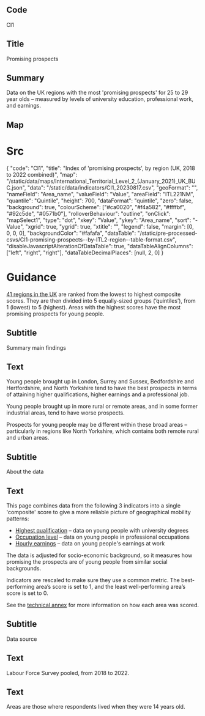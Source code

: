 ## Code
CI1

## Title
Promising prospects

## Summary
Data on the UK regions with the most 'promising prospects' for 25 to 29 year olds – measured by levels of university
education, professional work, and earnings.

## Map
# Src
{
    "code": "CI1",
    "title": "Index of 'promising prospects', by region (UK, 2018 to 2022 combined)",
    "map": "/static/data/maps/International_Territorial_Level_2_(January_2021)_UK_BUC.json",
    "data": "/static/data/indicators/CI1_20230817.csv",
    "geoFormat": "",
    "nameField": "Area_name",
    "valueField": "Value",
    "areaField": "ITL221NM",
    "quantile": "Quintile",
    "height": 700,
    "dataFormat": "quintile",
    "zero": false,
    "background": true,
    "colourScheme": ["#ca0020", "#f4a582", "#ffffbf", "#92c5de", "#0571b0"],
    "rolloverBehaviour": "outline",
    "onClick": "mapSelect1",
    "type": "dot",
    "xkey": "Value",
    "ykey": "Area_name",
    "sort": "-Value",
    "xgrid": true,
    "ygrid": true,
    "xtitle": "",
    "legend": false,
    "margin": [0, 0, 0, 0],
    "backgroundColor": "#fafafa",
    "dataTable": "/static/pre-processed-csvs/CI1-promising-prospects--by-ITL2-region--table-format.csv",
    "disableJavascriptAlterationOfDataTable": true,
    "dataTableAlignColumns": ["left", "right", "right"],
    "dataTableDecimalPlaces": [null, 2, 0]
}

# Guidance
[41 regions in the UK](/social_mobility_by_area#the-41-regions) are ranked from the lowest to highest composite scores.
They are then divided into 5 equally-sized groups (‘quintiles’), from 1 (lowest) to 5 (highest).
Areas with the highest scores have the most promising prospects for young people.

## Subtitle
Summary main findings

## Text
Young people brought up in London, Surrey and Sussex, Bedfordshire and Hertfordshire, and North Yorkshire tend to
have the best prospects in terms of attaining higher qualifications, higher earnings and a professional job.

Young people brought up in more rural or remote areas, and in some former industrial areas, tend to have worse
prospects.

Prospects for young people may be different within these broad areas – particularly in regions like North Yorkshire,
which contains both remote rural and urban areas.

## Subtitle
About the data

## Text
This page combines data from the following 3 indicators into a single 'composite' score to give a more reliable
picture of geographical mobility patterns:

* [Highest qualification](/intermediate_outcomes/routes_into_work_(16_to_29_years)/highest_qualification)
  – data on young people with university degrees
* [Occupation level](/intermediate_outcomes/work_in_early_adulthood_(25_to_29_years)/occupational_level_of_young_people_aged_25_to_29_years)
  – data on young people in professional occupations
* [Hourly earnings](/intermediate_outcomes/work_in_early_adulthood_(25_to_29_years)/earnings_of_young_people_aged_25_to_29_years)
  – data on young people's earnings at work

The data is adjusted for socio-economic background, so it measures how promising the prospects are of young people
from similar social backgrounds.

Indicators are rescaled to make sure they use a common metric.
The best-performing area’s score is set to 1, and the least well-performing area’s score is set to 0. 

See the <a href="https://www.gov.uk/government/publications/state-of-the-nation-2023-people-and-places/technical-annex#composite-indices-methodology" target="_blank" class="govuk-link">technical annex</a> for more information on how each area was scored.

## Subtitle
Data source

## Text
Labour Force Survey pooled, from 2018 to 2022.

## Text
Areas are those where respondents lived when they were 14 years old.
